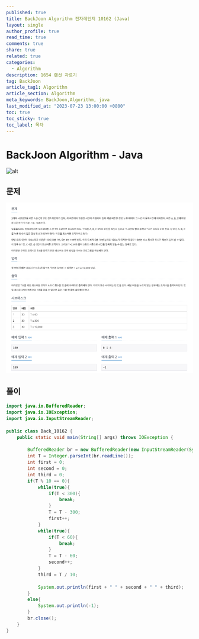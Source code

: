 ```yaml
---
published: true
title: BackJoon Algorithm 전자레인지 10162 (Java)
layout: single
author_profile: true
read_time: true
comments: true
share: true
related: true
categories:
  - Algorithm
description: 1654 랜선 자르기
tag: BackJoon
article_tag1: Algorithm
article_section: Algorithm
meta_keywords: BackJoon,Algorithm, java
last_modified_at: "2023-07-23 13:00:00 +0800"
toc: true
toc_sticky: true
toc_label: 목차
---
```


# BackJoon Algorithm - Java

![alt](https://d2gd6pc034wcta.cloudfront.net/images/logo@2x.png)

## 문제

![alt](/assets/images/post/Algorithm/10162.png)

## 풀이

```java
import java.io.BufferedReader;
import java.io.IOException;
import java.io.InputStreamReader;

public class Back_10162 {
    public static void main(String[] args) throws IOException {

        BufferedReader br = new BufferedReader(new InputStreamReader(System.in));
        int T = Integer.parseInt(br.readLine());
        int first = 0;
        int second = 0;
        int third = 0;
        if(T % 10 == 0){
            while(true){
                if(T < 300){
                    break;
                }
                T = T - 300;
                first++;
            }
            while(true){
                if(T < 60){
                    break;
                }
                T = T - 60;
                second++;
            }
            third = T / 10;

            System.out.println(first + " " + second + " " + third);
        }
        else{
            System.out.println(-1);
        }
        br.close();
    }
}



```
